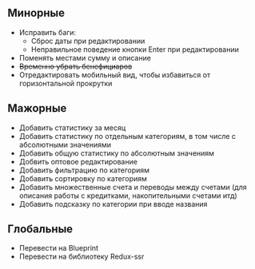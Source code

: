 ## Минорные
* Исправить баги:
  * Сброс даты при редактировании
  * Неправильное поведение кнопки Enter при редактировании
* Поменять местами сумму и описание
* ~~Временно убрать бенефициаров~~
* Отредактировать мобильный вид, чтобы избавиться от горизонтальной 
прокрутки

## Мажорные
* Добавить статистику за месяц
* Добавить статистику по отдельным категориям, в том числе с абсолютными 
значениями
* Добавить общую статистику по абсолютным значениям
* Добвить оптовое редактирование
* Добавить фильтрацию по категориям
* Добавить сортировку по категориям
* Добавить множественные счета и переводы между счетами (для описания 
работы с кредитками, накопительными счетами итд)
* Добавить подсказку по категории при вводе названия

## Глобальные
* Перевести на Blueprint
* Перевести на библиотеку Redux-ssr